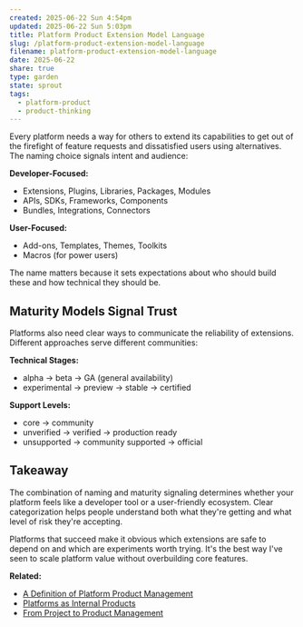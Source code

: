 ```yaml
---
created: 2025-06-22 Sun 4:54pm
updated: 2025-06-22 Sun 5:03pm
title: Platform Product Extension Model Language
slug: /platform-product-extension-model-language
filename: platform-product-extension-model-language
date: 2025-06-22
share: true
type: garden
state: sprout
tags:
  - platform-product
  - product-thinking
---
```

Every platform needs a way for others to extend its capabilities to get out of the firefight of feature requests and dissatisfied users using alternatives. The naming choice signals intent and audience:

**Developer-Focused:**

- Extensions, Plugins, Libraries, Packages, Modules
- APIs, SDKs, Frameworks, Components
- Bundles, Integrations, Connectors

**User-Focused:**

- Add-ons, Templates, Themes, Toolkits
- Macros (for power users)

The name matters because it sets expectations about who should build these and how technical they should be.

## Maturity Models Signal Trust

Platforms also need clear ways to communicate the reliability of extensions. Different approaches serve different communities:

**Technical Stages:**

- alpha → beta → GA (general availability)
- experimental → preview → stable → certified

**Support Levels:**

- core → community
- unverified → verified → production ready
- unsupported → community supported → official

## Takeaway

The combination of naming and maturity signaling determines whether your platform feels like a developer tool or a user-friendly ecosystem. Clear categorization helps people understand both what they're getting and what level of risk they're accepting.

Platforms that succeed make it obvious which extensions are safe to depend on and which are experiments worth trying. It's the best way I've seen to scale platform value without overbuilding core features.

**Related:**
- [A Definition of Platform Product Management](/garden/a-definition-of-platform-product-management)
- [Platforms as Internal Products](/garden/platforms-as-internal-products)
- [From Project to Product Management](/articles/from-project-to-product-management)
